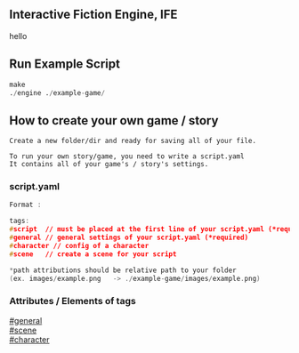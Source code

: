 ## Interactive Fiction Engine, IFE
hello
<h2>Run Example Script</h2>

```py
make
./engine ./example-game/
```

## How to create your own game / story

```
Create a new folder/dir and ready for saving all of your file.

To run your own story/game, you need to write a script.yaml
It contains all of your game's / story's settings.
```

<h3>script.yaml</h3>

```c
Format :

tags:
#script  // must be placed at the first line of your script.yaml (*required)
#general // general settings of your script.yaml (*required)
#character // config of a character
#scene   // create a scene for your script

*path attributions should be relative path to your folder
(ex. images/example.png   -> ./example-game/images/example.png)

```
<h3>Attributes / Elements of tags</h3>

[#general](/doc/general.md)<br>
[#scene](/doc/scene.md)<br>
[#character](/doc/character.md)<br>
